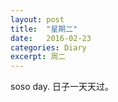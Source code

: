 ```yaml
---
layout: post
title:  "星期二"
date:   2016-02-23
categories: Diary
excerpt: 周二
---
```

soso day.
日子一天天过。
